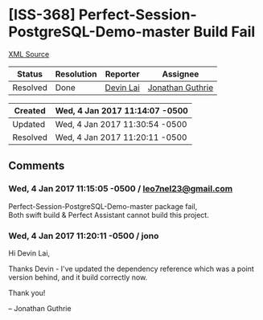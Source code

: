 # [ISS-368] Perfect-Session-PostgreSQL-Demo-master Build Fail

[XML Source](./xml/ISS-368.xml)
<p></p>





Status|Resolution|Reporter|Assignee
------|----------|--------|--------
Resolved|Done|[Devin Lai](leo7nel23@gmail.com)|[Jonathan Guthrie]($jono)





Created|Wed, 4 Jan 2017 11:14:07 -0500
-------|--------------
Updated|Wed, 4 Jan 2017 11:30:54 -0500
Resolved|Wed, 4 Jan 2017 11:20:11 -0500


## Comments




### Wed, 4 Jan 2017 11:15:05 -0500 / leo7nel23@gmail.com 

<p><p>Perfect-Session-PostgreSQL-Demo-master package fail,<br/>
Both swift build &amp; Perfect Assistant cannot build this project.</p></p>


### Wed, 4 Jan 2017 11:20:11 -0500 / jono 

<p><p>Hi Devin Lai,</p>

<p>Thanks Devin - I've updated the dependency reference which was a point version behind, and it build correctly now.</p>

<p>Thank you!</p>

<p>– Jonathan Guthrie</p></p>


